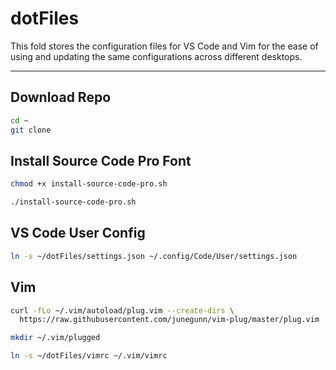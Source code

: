 # dotFiles

This fold stores the configuration files for VS Code and Vim for the ease of using and updating the same configurations across different desktops.

---

## Download Repo

```bash
cd ~
git clone 
```

## Install Source Code Pro Font

```bash
chmod +x install-source-code-pro.sh
```

```bash
./install-source-code-pro.sh
```

## VS Code User Config

```bash
ln -s ~/dotFiles/settings.json ~/.config/Code/User/settings.json
```

## Vim

```bash
curl -fLo ~/.vim/autoload/plug.vim --create-dirs \
  https://raw.githubusercontent.com/junegunn/vim-plug/master/plug.vim
```

```bash
mkdir ~/.vim/plugged
```

```bash
ln -s ~/dotFiles/vimrc ~/.vim/vimrc
```


